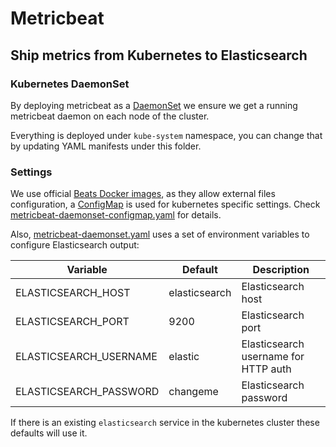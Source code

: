 # Metricbeat

## Ship metrics from Kubernetes to Elasticsearch

### Kubernetes DaemonSet

By deploying metricbeat as a [DaemonSet](https://kubernetes.io/docs/concepts/workloads/controllers/daemonset/)
we ensure we get a running metricbeat daemon on each node of the cluster.

Everything is deployed under `kube-system` namespace, you can change that by
updating YAML manifests under this folder.

### Settings

We use official [Beats Docker images](https://github.com/aliksend/beats-docker),
as they allow external files configuration, a [ConfigMap](https://kubernetes.io/docs/tasks/configure-pod-container/configure-pod-configmap/)
is used for kubernetes specific settings. Check [metricbeat-daemonset-configmap.yaml](metricbeat-daemonset-configmap.yaml)
for details.

Also, [metricbeat-daemonset.yaml](metricbeat-daemonset.yaml) uses a set of environment
variables to configure Elasticsearch output:

Variable | Default | Description
-------- | ------- | -----------
ELASTICSEARCH_HOST | elasticsearch | Elasticsearch host
ELASTICSEARCH_PORT | 9200 | Elasticsearch port
ELASTICSEARCH_USERNAME | elastic | Elasticsearch username for HTTP auth
ELASTICSEARCH_PASSWORD | changeme | Elasticsearch password

If there is an existing `elasticsearch` service in the kubernetes cluster these
defaults will use it.
